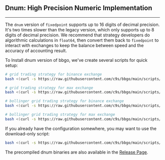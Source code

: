 ## Dnum: High Precision Numeric Implementation
----------------------------------------------
The `dnum` version of `fixedpoint` supports up to 16 digits of decimal precision. It's two times slower than the legacy version, which only supports up to 8 digits of decimal precision. We recommend that strategy developers do algorithmic calculations in `float64`, then convert them back to `fixedpoint` to interact with exchanges to keep the balance between speed and the accuracy of accounting result.

To Install dnum version of bbgo, we've create several scripts for quick setup:

```sh
# grid trading strategy for binance exchange
bash <(curl -s https://raw.githubusercontent.com/c9s/bbgo/main/scripts/setup-grid-dnum.sh) binance

# grid trading strategy for max exchange
bash <(curl -s https://raw.githubusercontent.com/c9s/bbgo/main/scripts/setup-grid-dnum.sh) max

# bollinger grid trading strategy for binance exchange
bash <(curl -s https://raw.githubusercontent.com/c9s/bbgo/main/scripts/setup-bollgrid-dnum.sh) binance

# bollinger grid trading strategy for max exchange
bash <(curl -s https://raw.githubusercontent.com/c9s/bbgo/main/scripts/setup-bollgrid-dnum.sh) max
```

If you already have the configuration somewhere, you may want to use the download-only script:
```sh
bash <(curl -s https://raw.githubusercontent.com/c9s/bbgo/main/scripts/download-dnum.sh)
```

The precompiled dnum binaries are also available in the [Release Page](https://github.com/c9s/bbgo/releases).
